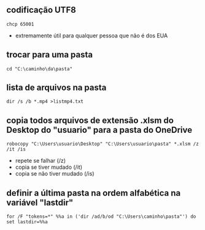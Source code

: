 ## codificação UTF8
`chcp 65001`
 - extremamente útil para qualquer pessoa que não é dos EUA

## trocar para uma pasta
`cd "C:\caminho\da\pasta"`

## lista de arquivos na pasta
`dir /s /b *.mp4 >listmp4.txt`

## copia todos arquivos de extensão .xlsm do Desktop do "usuario" para a pasta do OneDrive
`robocopy "C:\Users\usuario\Desktop" "C:\Users\usuario\pasta" *.xlsm /z /it /is`
 - repete se falhar (/z)
 - copia se tiver mudado (/it)
 - copia se não tiver mudado (/is)
 
 ## definir a última pasta na ordem alfabética na variável "lastdir"
`for /F "tokens=*" %%a in ('dir /ad/b/od "C:\Users\caminho\pasta"') do set lastdir=%%a`
